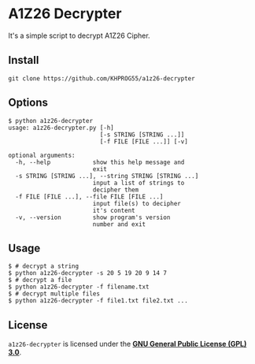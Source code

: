 # A1Z26 Decrypter
It's a simple script to decrypt A1Z26 Cipher.

## Install
```console
git clone https://github.com/KHPROG55/a1z26-decrypter
```

## Options
```console
$ python a1z26-decrypter
usage: a1z26-decrypter.py [-h]
                          [-s STRING [STRING ...]]
                          [-f FILE [FILE ...]] [-v]

optional arguments:
  -h, --help            show this help message and
                        exit
  -s STRING [STRING ...], --string STRING [STRING ...]
                        input a list of strings to
                        decipher them
  -f FILE [FILE ...], --file FILE [FILE ...]
                        input file(s) to decipher
                        it's content
  -v, --version         show program's version
                        number and exit
```

## Usage
```console
$ # decrypt a string
$ python a1z26-decrypter -s 20 5 19 20 9 14 7
$ # decrypt a file
$ python a1z26-decrypter -f filename.txt
$ # decrypt multiple files
$ python a1z26-decrypter -f file1.txt file2.txt ...
```

## License
`a1z26-decrypter` is licensed under the [**GNU General Public License (GPL) 3.0**](https://www.gnu.org/licenses/gpl.html). 
